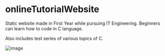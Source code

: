# onlineTutorialWebsite

Static website made in First Year while pursuing IT Engineering.
Beginners can learn how to code in C language.

Also includes test series of various topics of C.


![image](https://user-images.githubusercontent.com/61037498/109416902-14e6ac00-79e7-11eb-9c3e-075a00f9da06.png)
